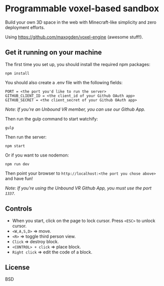 # Programmable voxel-based sandbox

Build your own 3D space in the web with Minecraft-like simplicity and zero deployment efforts.

Using https://github.com/maxogden/voxel-engine (awesome stuff!).

## Get it running on your machine

The first time you set up, you should install the required npm packages:

```
npm install
```

You should also create a .env file with the following fields:
```
PORT = <the port you'd like to run the server>
GITHUB_CLIENT_ID = <the client_id of your Github OAuth app>
GITHUB_SECRET = <the client_secret of your Github OAuth app>
```

*Note: If you're an Unbound VR member, you can use our Github App.*

Then run the gulp command to start watchify:
```
gulp
```

Then run the server:

```
npm start
```

Or if you want to use nodemon:

```
npm run dev
```

Then point your browser to `http://localhost:<the port you chose above>` and have fun!

*Note: If you're using the Unbound VR Github App, you must use the port `1337`.*

## Controls
- When you start, click on the page to lock cursor. Press `<ESC>` to unlock cursor.
- `<W,A,S,D>` => move.
- `<R>` => toggle third person view.
- `Click` => destroy block.
- `<CONTROL> + click` => place block.
- `Right click` => edit the code of a block.

## License

BSD
